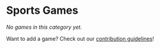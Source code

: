 # Sports Games

_No games in this category yet._

Want to add a game? Check out our [contribution guidelines](../README.md#how-to-add-your-game-)!
